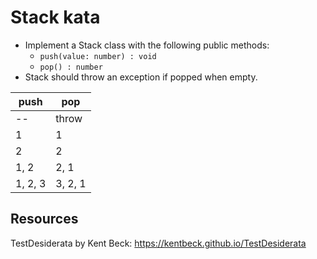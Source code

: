 # Stack kata

- Implement a Stack class with the following public methods:
  - `push(value: number) : void`
  - `pop() : number`
- Stack should throw an exception if popped when empty.

| **push** | **pop** |
| -------- | ------- |
| --       | throw   |
| 1        | 1       |
| 2        | 2       |
| 1, 2     | 2, 1    |
| 1, 2, 3  | 3, 2, 1 |

## Resources

TestDesiderata by Kent Beck: <https://kentbeck.github.io/TestDesiderata>
